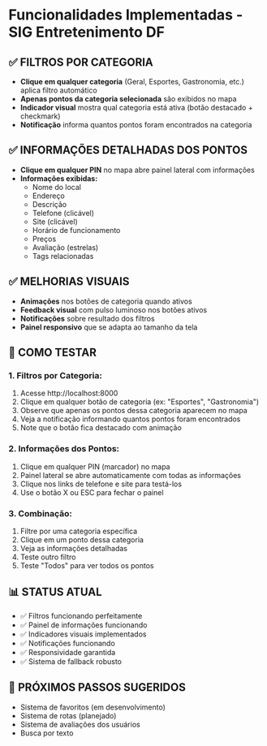 # Funcionalidades Implementadas - SIG Entretenimento DF

## ✅ FILTROS POR CATEGORIA
- **Clique em qualquer categoria** (Geral, Esportes, Gastronomia, etc.) aplica filtro automático
- **Apenas pontos da categoria selecionada** são exibidos no mapa
- **Indicador visual** mostra qual categoria está ativa (botão destacado + checkmark)
- **Notificação** informa quantos pontos foram encontrados na categoria

## ✅ INFORMAÇÕES DETALHADAS DOS PONTOS
- **Clique em qualquer PIN** no mapa abre painel lateral com informações
- **Informações exibidas:**
  - Nome do local
  - Endereço
  - Descrição
  - Telefone (clicável)
  - Site (clicável)
  - Horário de funcionamento
  - Preços
  - Avaliação (estrelas)
  - Tags relacionadas

## ✅ MELHORIAS VISUAIS
- **Animações** nos botões de categoria quando ativos
- **Feedback visual** com pulso luminoso nos botões ativos
- **Notificações** sobre resultado dos filtros
- **Painel responsivo** que se adapta ao tamanho da tela

## 🔄 COMO TESTAR

### 1. Filtros por Categoria:
1. Acesse http://localhost:8000
2. Clique em qualquer botão de categoria (ex: "Esportes", "Gastronomia")
3. Observe que apenas os pontos dessa categoria aparecem no mapa
4. Veja a notificação informando quantos pontos foram encontrados
5. Note que o botão fica destacado com animação

### 2. Informações dos Pontos:
1. Clique em qualquer PIN (marcador) no mapa
2. Painel lateral se abre automaticamente com todas as informações
3. Clique nos links de telefone e site para testá-los
4. Use o botão X ou ESC para fechar o painel

### 3. Combinação:
1. Filtre por uma categoria específica
2. Clique em um ponto dessa categoria
3. Veja as informações detalhadas
4. Teste outro filtro
5. Teste "Todos" para ver todos os pontos

## 📊 STATUS ATUAL
- ✅ Filtros funcionando perfeitamente
- ✅ Painel de informações funcionando
- ✅ Indicadores visuais implementados
- ✅ Notificações funcionando
- ✅ Responsividade garantida
- ✅ Sistema de fallback robusto

## 🎯 PRÓXIMOS PASSOS SUGERIDOS
- Sistema de favoritos (em desenvolvimento)
- Sistema de rotas (planejado)
- Sistema de avaliações dos usuários
- Busca por texto

